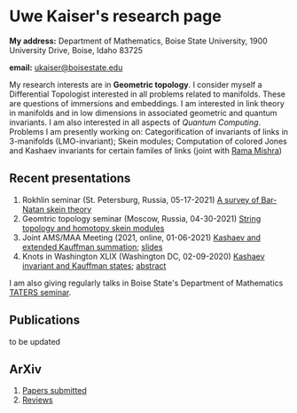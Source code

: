 # Uwe Kaiser's research page

**My address:** Department of Mathematics, Boise State University, 1900 University Drive, Boise, Idaho 83725

**email:** ukaiser@boisestate.edu

My research interests are in **Geometric topology**. I consider myself a Differential Topologist interested in all problems related to manifolds. These are questions of immersions and embeddings. I am interested in link theory in manifolds and in low dimensions in associated geometric and quantum invariants. I am also interested in all aspects of *Quantum Computing*. Problems I am presently working on: Categorification of invariants of links in 3-manifolds (LMO-invariant); Skein modules; Computation of colored Jones and Kashaev invariants for certain familes of links (joint with [Rama Mishra](https://ramamishrasite.wordpress.com/))

## Recent presentations

1. Rokhlin seminar (St. Petersburg, Russia, 05-17-2021) [A survey of Bar-Natan skein theory](https://drive.google.com/file/d/18StDlbNuTrOg1DyzrLaZobfdMbzG5Atd/view?usp=sharing)
2. Geomtric topology seminar (Moscow, Russia, 04-30-2021) [String topology and homotopy skein modules](https://www.youtube.com/watch?v=HDbbVX3TomE)
3. Joint AMS/MAA Meeting (2021, online, 01-06-2021) [Kashaev and extended Kauffman summation](https://www.jointmathematicsmeetings.org//meetings/national/jmm2021/2247_program_ss26.html); [slides](https://drive.google.com/file/d/1CS36RbDtY9m2nw4DXw8tBoesvfC84UwJ/view?usp=sharing)
4. Knots in Washington XLIX (Washington DC, 02-09-2020) [Kashaev invariant and Kauffman states](https://home.gwu.edu/~przytyck/knots/KnotsInWashington-XLIX.html); [abstract](https://home.gwu.edu/~przytyck/knots/KiW-XLIX_Abstracts.html#abstract4)

I am also giving regularly talks in Boise State's Department of Mathematics [TATERS seminar](https://sites.google.com/boisestate.edu/taters/archives).

## Publications

to be updated

## ArXiv

1. [Papers submitted](https://arxiv.org/search/math?searchtype=author&query=Kaiser%2C+U)
2. [Reviews](https://mathscinet-ams-org.libproxy.boisestate.edu/mathscinet/search/publications.html?pg1=RVRI&s1=256631&pg3=authreviews) 

